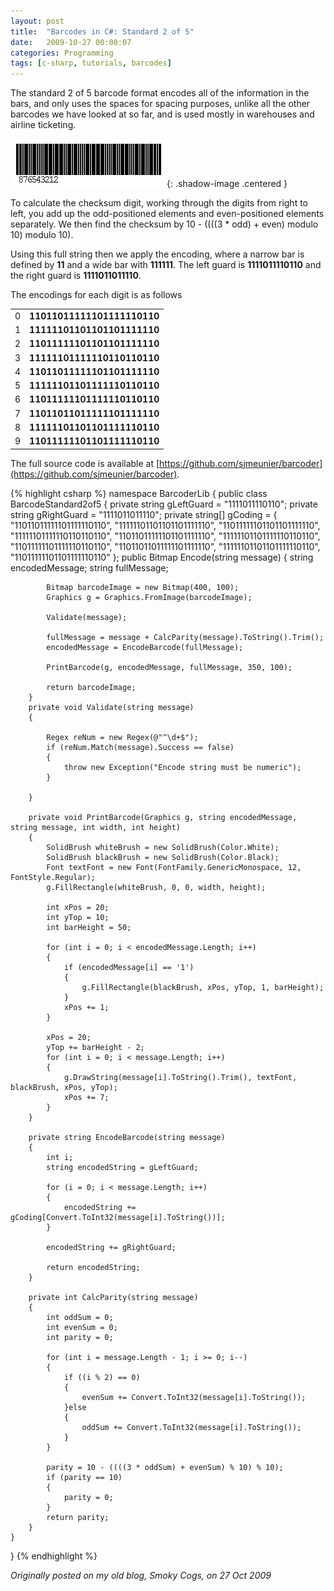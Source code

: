 ```yaml
---
layout: post
title:  "Barcodes in C#: Standard 2 of 5"
date:   2009-10-27 00:00:07
categories: Programming
tags: [c-sharp, tutorials, barcodes]
---
```


The standard 2 of 5 barcode format encodes all of the information in the bars, and only uses the spaces for spacing purposes, unlike all the other barcodes we have looked at so far, and is used mostly in warehouses and airline ticketing.

![Standard 2 of 5](/assets/images/blog/barcodes/standard2of5.jpg){: .shadow-image .centered }

To calculate the checksum digit, working through the digits from right to left, you add up the odd-positioned elements and even-positioned elements separately. We then find the checksum by 10 - ((((3 * odd) + even) modulo 10) modulo 10).

Using this full string then we apply the encoding, where a narrow bar is defined by **11** and a wide bar with **111111**. The left guard is **1111011110110** and the right guard is **1111011011110**.

The encodings for each digit is as follows
<table border="0">
<tr>
<td>0</td>
<td><strong>11011011111101111110110</strong></td>
</tr>
<tr>
<td>1</td>
<td><strong>11111101101101101111110</strong></td>
</tr>
<tr>
<td>2</td>
<td><strong>11011111101101101111110</strong></td>
</tr>
<tr>
<td>3</td>
<td><strong>11111101111110110110110</strong></td>
</tr>
<tr>
<td>4</td>
<td><strong>11011011111101101111110</strong></td>
</tr>
<tr>
<td>5</td>
<td><strong>11111101101111110110110</strong></td>
</tr>
<tr>
<td>6</td>
<td><strong>11011111101111110110110</strong></td>
</tr>
<tr>
<td>7</td>
<td><strong>11011011011111101111110</strong></td>
</tr>
<tr>
<td>8</td>
<td><strong>11111101101101111110110</strong></td>
</tr>
<tr>
<td>9</td>
<td><strong>11011111101101111110110</strong></td>
</tr>
</table>
<!--more-->

The full source code is available at [https://github.com/sjmeunier/barcoder](https://github.com/sjmeunier/barcoder).

{% highlight csharp %}
namespace BarcoderLib
{
    public class BarcodeStandard2of5
    {
        private string gLeftGuard = "1111011110110";
        private string gRightGuard = "1111011011110";
        private string[] gCoding = { "11011011111101111110110", "11111101101101101111110", "11011111101101101111110", 
                                     "11111101111110110110110", "11011011111101101111110", "11111101101111110110110",
                                     "11011111101111110110110", "11011011011111101111110", "11111101101101111110110", "11011111101101111110110" };
        public Bitmap Encode(string message)
        {
            string encodedMessage;
            string fullMessage;

            Bitmap barcodeImage = new Bitmap(400, 100);
            Graphics g = Graphics.FromImage(barcodeImage);

            Validate(message);

            fullMessage = message + CalcParity(message).ToString().Trim();
            encodedMessage = EncodeBarcode(fullMessage);

            PrintBarcode(g, encodedMessage, fullMessage, 350, 100);

            return barcodeImage;
        }
        private void Validate(string message)
        {

            Regex reNum = new Regex(@"^\d+$");
            if (reNum.Match(message).Success == false)
            {
                throw new Exception("Encode string must be numeric");
            }

        }

        private void PrintBarcode(Graphics g, string encodedMessage, string message, int width, int height)
        {
            SolidBrush whiteBrush = new SolidBrush(Color.White);
            SolidBrush blackBrush = new SolidBrush(Color.Black);
            Font textFont = new Font(FontFamily.GenericMonospace, 12, FontStyle.Regular);
            g.FillRectangle(whiteBrush, 0, 0, width, height);

            int xPos = 20;
            int yTop = 10;
            int barHeight = 50;

            for (int i = 0; i < encodedMessage.Length; i++)
            {
                if (encodedMessage[i] == '1')
                {
                    g.FillRectangle(blackBrush, xPos, yTop, 1, barHeight);
                }
                xPos += 1;
            }

            xPos = 20;
            yTop += barHeight - 2;
            for (int i = 0; i < message.Length; i++)
            {
                g.DrawString(message[i].ToString().Trim(), textFont, blackBrush, xPos, yTop);
                xPos += 7;
            }
        }

        private string EncodeBarcode(string message)
        {
            int i;
            string encodedString = gLeftGuard;

            for (i = 0; i < message.Length; i++)
            {
                encodedString += gCoding[Convert.ToInt32(message[i].ToString())];
            }

            encodedString += gRightGuard;

            return encodedString;
        }

        private int CalcParity(string message)
        {
            int oddSum = 0;
            int evenSum = 0;
            int parity = 0;

            for (int i = message.Length - 1; i >= 0; i--)
            {
                if ((i % 2) == 0)
                {
                    evenSum += Convert.ToInt32(message[i].ToString());
                }else
                {
                    oddSum += Convert.ToInt32(message[i].ToString());
                }
            }

            parity = 10 - ((((3 * oddSum) + evenSum) % 10) % 10);
            if (parity == 10)
            {
                parity = 0;
            }
            return parity;
        }
    }
}
{% endhighlight %}

_Originally posted on my old blog, Smoky Cogs, on 27 Oct 2009_
